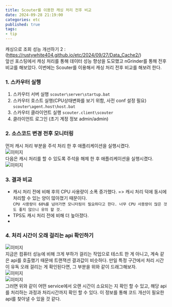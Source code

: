 ```yaml
---
title: Scouter를 이용한 캐싱 처리 전후 비교 
date: 2024-09-28 21:19:00
categories: etc    
published: true 
tags:
- tip    
---
```


캐싱으로 조회 성능 개선하기 2 : (https://rustywhite404.github.io/etc/2024/09/27/Data_Cache2/)  
앞선 포스팅에서 캐싱 처리를 통해 데이터 성능 향상을 도모했고 nGrinder를 통해 전후 비교를 해보았다. 이번에는 Scouter를 이용해서 캐싱 처리 전후 비교를 해보려 한다.  

### 1. 스카우터 실행  
1. 스카우터 서버 실행 `scouter\server\startup.bat`  
2. 스카우터 호스트 실행(CPU상태변화를 보기 위함, 사전 conf 설정 필요) `scouter\agent.host\host.bat`  
3. 스카우터 클라이언트 실행 `scouter.client\scouter`  
4. 클라이언트 로그인 (초기 계정 정보 admin/admin)   

### 2. 소스코드 변경 전후 모니터링   
먼저 캐시 처리 부분을 주석 처리 한 후 애플리케이션을 실행시켰다.  
![이미지](https://i.imgur.com/fe8fKPS.png)  
다음은 캐시 처리를 할 수 있도록 주석을 해제 한 후 애플리케이션을 실행시켰다.  
![이미지](https://i.imgur.com/0X3zUen.png)  

### 3. 결과 비교      
- 캐시 처리 전에 비해 후의 CPU 사용량이 소폭 증가했다. => 캐시 처리 덕에 동시에 처리할 수 있는 양이 많아졌기 때문이다.  
`CPU 사용량이 60%를 넘어가면 모니터링이 필요하다고 한다. 너무 CPU 사용량이 많은 것도 좋지 않으니 유의 할 것.`  
- TPS도 캐시 처리 전에 비해 더 높아졌다.  
- 

### 4. 처리 시간이 오래 걸리는 api 확인하기  
![이미지](https://i.imgur.com/Xs9x4P9.png)  
지금은 컴퓨터 성능에 비해 크게 부하가 걸리는 작업으로 테스트 한 게 아니고, 계속 같은 api를 호출했기 때문에 트랜잭션 결과값이 비슷하다. 만일 특정 구간에서 처리 시간이 유독 오래 걸리는 게 확인된다면, 그 부분을 위와 같이 드래그해보자.  
![이미지](https://i.imgur.com/Pw670Lc.png)  
![이미지](https://i.imgur.com/Gwkp4x0.png)  
그러면 위와 같이 어떤 service에서 오랜 시간이 소요되는 지 확인 할 수 있고, 해당 api를 처리하는 과정과 처리시간까지 확인 할 수 있다. 이 정보를 통해 코드 개선이 필요한 api를 찾아낼 수 있을 것 같다.  


